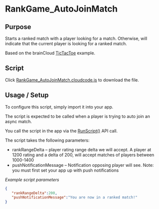 # RankGame_AutoJoinMatch
## Purpose
Starts a ranked match with a player looking for a match. Otherwise, will indicate that the current player is looking for a ranked match.

Based on the brainCloud [TicTacToe](https://github.com/getbraincloud/examples-unity) example.

## Script
Click [RankGame_AutoJoinMatch.cloudcode.js](RankGame_AutoJoinMatch.cloudcode.js) to download the file.

## Usage / Setup
To configure this script, simply import it into your app.

The script is expected to be called when a player is trying to auto join an async match.

You call the script in the app via the [RunScript()](https://getbraincloud.com/apidocs/apiref/index.html#capi-script-runscript)  API call.

The script takes the following parameters:

* rankRangeDelta – player rating range delta we will accept. A player at 1200 rating and a delta of 200, will accept matches of players between 1000-1400
* pushNotificationMessage – Notification opposing player will see. Note: you must first set your app up with push notifications

*Example script parameters*
```json
{ 
   "rankRangeDelta":200,
   "pushNotificationMessage":"You are now in a ranked match!"
}
```